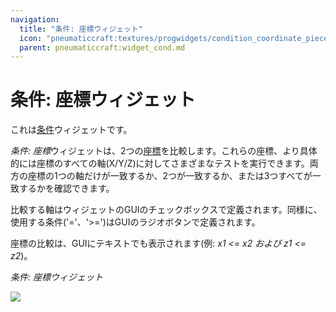 ```yaml
---
navigation:
  title: "条件: 座標ウィジェット"
  icon: "pneumaticcraft:textures/progwidgets/condition_coordinate_piece.png"
  parent: pneumaticcraft:widget_cond.md
---
```


# 条件: 座標ウィジェット

これは[条件](./conditions.md)ウィジェットです。

*条件: 座標*ウィジェットは、2つの[座標](./coordinate.md)を比較します。これらの座標、より具体的には座標のすべての軸(X/Y/Z)に対してさまざまなテストを実行できます。両方の座標の1つの軸だけが一致するか、2つが一致するか、または3つすべてが一致するかを確認できます。

比較する軸はウィジェットのGUIのチェックボックスで定義されます。同様に、使用する条件('='、'>=')はGUIのラジオボタンで定義されます。

座標の比較は、GUIにテキストでも表示されます(例: *x1 <= x2 および z1 <= z2*)。

*条件: 座標ウィジェット*

![](condition_coordinate_piece.png)


